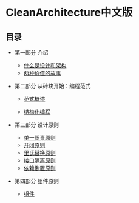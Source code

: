 # CleanArchitecture中文版

## 目录

* 第一部分 介绍

  - [什么是设计和架构](chapter1/什么是设计和架构.md)
  - [两种价值的故事](chapter2)

* 第二部分 从砖块开始：编程范式

	- [范式概述](chapter3/范式概述.md)

	- [结构化编程](chapter4/结构化编程.md)

* 第三部分 设计原则

	- [单一职责原则](chapter7/SRP-单一职责原则.md)
	- [开闭原则](chapter8/开闭原则.md)
	- [里氏替换原则](chapter9/里氏替换原则.md)
	- [接口隔离原则](chapter10/接口隔离原则.md)
	- [依赖倒置原则](chapter11/依赖倒置原则.md)

* 第四部分 组件原则

	- [组件](chapter12/组件.md)



